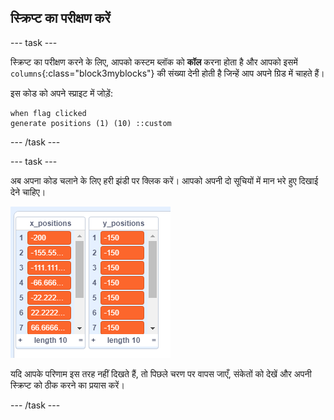 ## स्क्रिप्ट का परीक्षण करें

--- task ---

स्क्रिप्ट का परीक्षण करने के लिए, आपको कस्टम ब्लॉक को **कॉल** करना होता है और आपको इसमें `columns`{:class="block3myblocks"} की संख्या देनी होती है जिन्हें आप अपने ग्रिड में चाहते हैं।

इस कोड को अपने स्प्राइट में जोड़ें:

```blocks3
when flag clicked
generate positions (1) (10) ::custom
```

--- /task ---

--- task ---

अब अपना कोड चलाने के लिए हरी झंडी पर क्लिक करें। आपको अपनी दो सूचियों में मान भरे हुए दिखाई देने चाहिए।

![सूचियाँ](images/filled_lists.png)

यदि आपके परिणाम इस तरह नहीं दिखते हैं, तो पिछले चरण पर वापस जाएँ, संकेतों को देखें और अपनी स्क्रिप्ट को ठीक करने का प्रयास करें।

--- /task ---